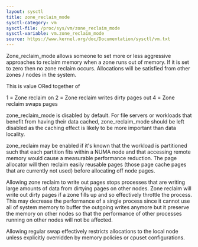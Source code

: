 ```yaml
---
layout: sysctl
title: zone_reclaim_mode
sysctl-category: vm
sysctl-file: /proc/sys/vm/zone_reclaim_mode
sysctl-variable: vm.zone_reclaim_mode
source: https://www.kernel.org/doc/Documentation/sysctl/vm.txt
---
```


Zone_reclaim_mode allows someone to set more or less aggressive approaches to
reclaim memory when a zone runs out of memory. If it is set to zero then no
zone reclaim occurs. Allocations will be satisfied from other zones / nodes
in the system.

This is value ORed together of

1	= Zone reclaim on
2	= Zone reclaim writes dirty pages out
4	= Zone reclaim swaps pages

zone_reclaim_mode is disabled by default.  For file servers or workloads
that benefit from having their data cached, zone_reclaim_mode should be
left disabled as the caching effect is likely to be more important than
data locality.

zone_reclaim may be enabled if it's known that the workload is partitioned
such that each partition fits within a NUMA node and that accessing remote
memory would cause a measurable performance reduction.  The page allocator
will then reclaim easily reusable pages (those page cache pages that are
currently not used) before allocating off node pages.

Allowing zone reclaim to write out pages stops processes that are
writing large amounts of data from dirtying pages on other nodes. Zone
reclaim will write out dirty pages if a zone fills up and so effectively
throttle the process. This may decrease the performance of a single process
since it cannot use all of system memory to buffer the outgoing writes
anymore but it preserve the memory on other nodes so that the performance
of other processes running on other nodes will not be affected.

Allowing regular swap effectively restricts allocations to the local
node unless explicitly overridden by memory policies or cpuset
configurations.

